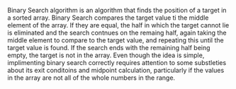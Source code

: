 Binary Search algorithm is an algorithm that finds the position of a target in a sorted array. Binary Search compares the target value ti the middle element of the array. If they are equal, the half in which the target cannot lie is eliminated and the search contnues on the remaing half, again taking the middle element to compare to the target value, and repeating this until the target value is found. If the search ends with the remaining half being empty, the target is not in the array. Even though the idea is simple, implimenting binary search correctly requires attention to some substleties about its exit conditoins and midpoint calculation, particularly if the values in the array are not all of the whole numbers in the range.
